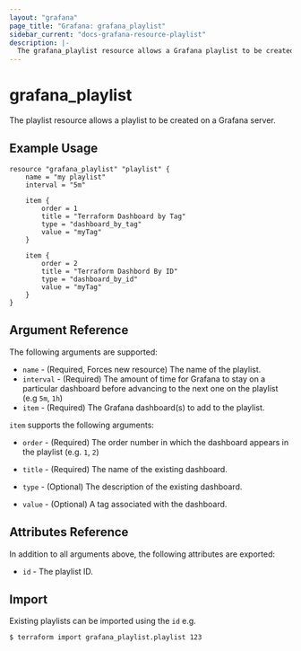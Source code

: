 ```yaml
---
layout: "grafana"
page_title: "Grafana: grafana_playlist"
sidebar_current: "docs-grafana-resource-playlist"
description: |-
  The grafana_playlist resource allows a Grafana playlist to be created.
---
```


# grafana\_playlist

The playlist resource allows a playlist to be created on a Grafana server.

## Example Usage

```hcl
resource "grafana_playlist" "playlist" {
	name = "my playlist"
	interval = "5m"
	
    item {
		order = 1
		title = "Terraform Dashboard by Tag"
        type = "dashboard_by_tag"
		value = "myTag"
	}

    item {
        order = 2
        title = "Terraform Dashbord By ID"
		type = "dashboard_by_id"
		value = "myTag"
	}
}
```

## Argument Reference

The following arguments are supported:

* `name` - (Required, Forces new resource) The name of the playlist.
* `interval` - (Required) The amount of time for Grafana to stay on a particular dashboard before advancing to the next one on the playlist (e.g `5m`, `1h`)
* `item` - (Required) The Grafana dashboard(s) to add to the playlist.

`item` supports the following arguments:

* `order` - (Required) The order number in which the dashboard appears in the playlist (e.g. `1`, `2`)

* `title` - (Required) The name of the existing dashboard.

* `type` - (Optional) The description of the existing dashboard.

* `value` - (Optional) A tag associated with the dashboard.

## Attributes Reference

In addition to all arguments above, the following attributes are exported:

* `id` - The playlist ID.

## Import

Existing playlists can be imported using the `id` e.g.

```
$ terraform import grafana_playlist.playlist 123
```

